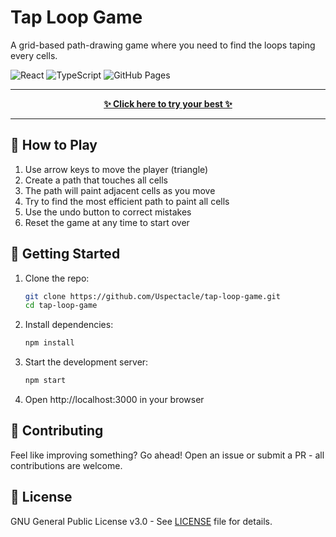 # Tap Loop Game

A grid-based path-drawing game where you need to find the loops taping every cells.

![React](https://img.shields.io/badge/React-18.2.0-61DAFB?logo=react)
![TypeScript](https://img.shields.io/badge/TypeScript-4.7.4-3178C6?logo=typescript)
![GitHub Pages](https://img.shields.io/badge/GitHub%20Pages-Deployed-brightgreen?logo=github)

---

<p align="center">
  <a href="https://uspectacle.github.io/tap-loop-game/" target="_blank">
    <strong>✨ Click here to try your best ✨</strong>
  </a>
</p>

---

## 🎯 How to Play

1. Use arrow keys to move the player (triangle)
2. Create a path that touches all cells
3. The path will paint adjacent cells as you move
4. Try to find the most efficient path to paint all cells
5. Use the undo button to correct mistakes
6. Reset the game at any time to start over

## 🚀 Getting Started

1. Clone the repo:

   ```bash
   git clone https://github.com/Uspectacle/tap-loop-game.git
   cd tap-loop-game
   ```

2. Install dependencies:

   ```bash
   npm install
   ```

3. Start the development server:

   ```bash
   npm start
   ```

4. Open http://localhost:3000 in your browser

## 🤝 Contributing

Feel like improving something? Go ahead! Open an issue or submit a PR - all contributions are welcome.

## 📜 License

GNU General Public License v3.0 - See [LICENSE](LICENSE) file for details.
